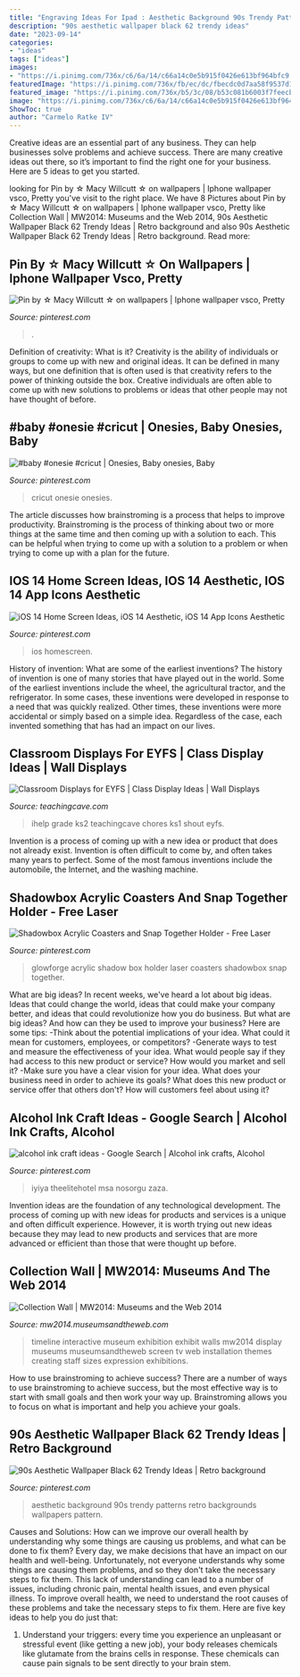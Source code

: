```yaml
---
title: "Engraving Ideas For Ipad : Aesthetic Background 90s Trendy Patterns Retro Backgrounds Wallpapers Pattern"
description: "90s aesthetic wallpaper black 62 trendy ideas"
date: "2023-09-14"
categories:
- "ideas"
tags: ["ideas"]
images:
- "https://i.pinimg.com/736x/c6/6a/14/c66a14c0e5b915f0426e613bf964bfc9.jpg"
featuredImage: "https://i.pinimg.com/736x/fb/ec/dc/fbecdc0d7aa58f9537d1620e9941e5af--baby-onesie-cricut.jpg"
featured_image: "https://i.pinimg.com/736x/b5/3c/08/b53c081b6003f7feecb65c822bc77035.jpg"
image: "https://i.pinimg.com/736x/c6/6a/14/c66a14c0e5b915f0426e613bf964bfc9.jpg"
ShowToc: true
author: "Carmelo Ratke IV"
---
```



Creative ideas are an essential part of any business. They can help businesses solve problems and achieve success. There are many creative ideas out there, so it’s important to find the right one for your business. Here are 5 ideas to get you started.

	

		
looking for Pin by ☆ Macy Willcutt ☆ on wallpapers | Iphone wallpaper vsco, Pretty you've visit to the right place. We have 8 Pictures about Pin by ☆ Macy Willcutt ☆ on wallpapers | Iphone wallpaper vsco, Pretty like Collection Wall | MW2014: Museums and the Web 2014, 90s Aesthetic Wallpaper Black 62 Trendy Ideas | Retro background and also 90s Aesthetic Wallpaper Black 62 Trendy Ideas | Retro background. Read more:
		
    
## Pin By ☆ Macy Willcutt ☆ On Wallpapers | Iphone Wallpaper Vsco, Pretty

<img loading=lazy src="https://i.pinimg.com/736x/81/cc/f3/81ccf338654548de265a28c64fcadec1.jpg" onerror="this.onerror=null;this.src='https://tse4.mm.bing.net/th?id=OIP.T4lL2KyOFtsRxBMoflVbvQHaKd&amp;pid=15.1';" alt="Pin by ☆ Macy Willcutt ☆ on wallpapers | Iphone wallpaper vsco, Pretty">

_Source: pinterest.com_

>. 

	

Definition of creativity: What is it?
Creativity is the ability of individuals or groups to come up with new and original ideas. It can be defined in many ways, but one definition that is often used is that creativity refers to the power of thinking outside the box. Creative individuals are often able to come up with new solutions to problems or ideas that other people may not have thought of before.

    
## #baby #onesie #cricut | Onesies, Baby Onesies, Baby

<img loading=lazy src="https://i.pinimg.com/736x/fb/ec/dc/fbecdc0d7aa58f9537d1620e9941e5af--baby-onesie-cricut.jpg" onerror="this.onerror=null;this.src='https://tse3.mm.bing.net/th?id=OIP.suX6LQBhMoZmzrJ_2JLB9QHaJ3&amp;pid=15.1';" alt="#baby #onesie #cricut | Onesies, Baby onesies, Baby">

_Source: pinterest.com_

>cricut onesie onesies. 

	

The article discusses how brainstroming is a process that helps to improve productivity. Brainstroming is the process of thinking about two or more things at the same time and then coming up with a solution to each. This can be helpful when trying to come up with a solution to a problem or when trying to come up with a plan for the future.

    
## IOS 14 Home Screen Ideas, IOS 14 Aesthetic, IOS 14 App Icons Aesthetic

<img loading=lazy src="https://i.pinimg.com/736x/c6/6a/14/c66a14c0e5b915f0426e613bf964bfc9.jpg" onerror="this.onerror=null;this.src='https://tse1.mm.bing.net/th?id=OIP.zH6mVJYn68VNkdk6cMMFdQHaQB&amp;pid=15.1';" alt="iOS 14 Home Screen Ideas, iOS 14 Aesthetic, iOS 14 App Icons Aesthetic">

_Source: pinterest.com_

>ios homescreen. 

	

History of invention: What are some of the earliest inventions?
The history of invention is one of many stories that have played out in the world. Some of the earliest inventions include the wheel, the agricultural tractor, and the refrigerator. In some cases, these inventions were developed in response to a need that was quickly realized. Other times, these inventions were more accidental or simply based on a simple idea. Regardless of the case, each invented something that has had an impact on our lives.

    
## Classroom Displays For EYFS | Class Display Ideas | Wall Displays

<img loading=lazy src="https://www.teachingcave.com/wp-content/uploads/2013/10/ihelp1.jpg" onerror="this.onerror=null;this.src='https://tse1.mm.bing.net/th?id=OIP.jz-K9hgKZfxAyzBIi7K_ZQHaJ3&amp;pid=15.1';" alt="Classroom Displays for EYFS | Class Display Ideas | Wall Displays">

_Source: teachingcave.com_

>ihelp grade ks2 teachingcave chores ks1 shout eyfs. 

	

Invention is a process of coming up with a new idea or product that does not already exist. Invention is often difficult to come by, and often takes many years to perfect. Some of the most famous inventions include the automobile, the Internet, and the washing machine.

    
## Shadowbox Acrylic Coasters And Snap Together Holder - Free Laser

<img loading=lazy src="https://i.pinimg.com/736x/1b/3f/c7/1b3fc7c549b51276b15be33729432290.jpg" onerror="this.onerror=null;this.src='https://tse4.mm.bing.net/th?id=OIP.c78zF2V1BFfbfj1XKJKilQHaJ4&amp;pid=15.1';" alt="Shadowbox Acrylic Coasters and Snap Together Holder - Free Laser">

_Source: pinterest.com_

>glowforge acrylic shadow box holder laser coasters shadowbox snap together. 

	

What are big ideas?
In recent weeks, we've heard a lot about big ideas. Ideas that could change the world, ideas that could make your company better, and ideas that could revolutionize how you do business. But what are big ideas? And how can they be used to improve your business? Here are some tips: 
-Think about the potential implications of your idea. What could it mean for customers, employees, or competitors? 
-Generate ways to test and measure the effectiveness of your idea. What would people say if they had access to this new product or service? How would you market and sell it? 
-Make sure you have a clear vision for your idea. What does your business need in order to achieve its goals? What does this new product or service offer that others don't? How will customers feel about using it?

    
## Alcohol Ink Craft Ideas - Google Search | Alcohol Ink Crafts, Alcohol

<img loading=lazy src="https://i.pinimg.com/736x/3d/18/ff/3d18ff58f655c6a968977cd5bc032371.jpg" onerror="this.onerror=null;this.src='https://tse3.mm.bing.net/th?id=OIP.WXtY_C8KSDJleKzSHxykfgHaNK&amp;pid=15.1';" alt="alcohol ink craft ideas - Google Search | Alcohol ink crafts, Alcohol">

_Source: pinterest.com_

>iyiya theelitehotel msa nosorgu zaza. 

	

Invention ideas are the foundation of any technological development. The process of coming up with new ideas for products and services is a unique and often difficult experience. However, it is worth trying out new ideas because they may lead to new products and services that are more advanced or efficient than those that were thought up before.

    
## Collection Wall | MW2014: Museums And The Web 2014

<img loading=lazy src="http://mw2014.museumsandtheweb.com/wp-content/uploads/2014/02/CollectionWall_W0H5437.jpg" onerror="this.onerror=null;this.src='https://tse2.mm.bing.net/th?id=OIP.kQsZKMDwJmu-Eju5t5yomgHaE7&amp;pid=15.1';" alt="Collection Wall | MW2014: Museums and the Web 2014">

_Source: mw2014.museumsandtheweb.com_

>timeline interactive museum exhibition exhibit walls mw2014 display museums museumsandtheweb screen tv web installation themes creating staff sizes expression exhibitions. 

	

How to use brainstroming to achieve success?
There are a number of ways to use brainstroming to achieve success, but the most effective way is to start with small goals and then work your way up. Brainstroming allows you to focus on what is important and help you achieve your goals.

    
## 90s Aesthetic Wallpaper Black 62 Trendy Ideas | Retro Background

<img loading=lazy src="https://i.pinimg.com/736x/b5/3c/08/b53c081b6003f7feecb65c822bc77035.jpg" onerror="this.onerror=null;this.src='https://tse1.mm.bing.net/th?id=OIP.y1kjFYoF1TMUfwHn4-iVMQAAAA&amp;pid=15.1';" alt="90s Aesthetic Wallpaper Black 62 Trendy Ideas | Retro background">

_Source: pinterest.com_

>aesthetic background 90s trendy patterns retro backgrounds wallpapers pattern. 

	

Causes and Solutions: How can we improve our overall health by understanding why some things are causing us problems, and what can be done to fix them?
Every day, we make decisions that have an impact on our health and well-being. Unfortunately, not everyone understands why some things are causing them problems, and so they don't take the necessary steps to fix them. This lack of understanding can lead to a number of issues, including chronic pain, mental health issues, and even physical illness. To improve overall health, we need to understand the root causes of these problems and take the necessary steps to fix them. Here are five key ideas to help you do just that: 
1) Understand your triggers: every time you experience an unpleasant or stressful event (like getting a new job), your body releases chemicals like glutamate from the brains cells in response. These chemicals can cause pain signals to be sent directly to your brain stem.

